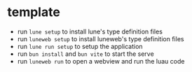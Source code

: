 # template

- run `lune setup` to install lune's type definition files
- run `luneweb setup` to install luneweb's type definition files
- run `lune run setup` to setup the application
- run `bun install` and `bun vite` to start the serve
- run `luneweb run` to open a webview and run the luau code
